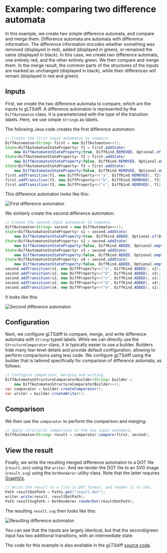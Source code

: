 # Example: comparing two difference automata

In this example, we create two simple difference automata, and compare and merge them.
Difference automata are automata with difference information.
The difference information encodes whether something was removed (displayed in red), added (displayed in green), or remained the same (displayed in black).
In this case, we create two difference automata, one entirely red, and the other entirely green.
We then compare and merge them.
In the merge result, the common parts of the structures of the inputs are marked as unchanged (displayed in black), while their differences will remain (displayed in red and green).

## Inputs

First, we create the two difference automata to compare, which are the inputs to gLTSdiff.
A difference automaton is represented by the `DiffAutomaton` class.
It is parameterized with the type of the transition labels.
Here, we use simple `String`s as labels.

The following Java code creates the first difference automaton:

```java
// Create the first input automaton to compare.
DiffAutomaton<String> first = new DiffAutomaton<>();
State<DiffAutomatonStateProperty> f1 = first.addState(
    new DiffAutomatonStateProperty(true, DiffKind.REMOVED, Optional.of(DiffKind.REMOVED)));
State<DiffAutomatonStateProperty> f2 = first.addState(
    new DiffAutomatonStateProperty(false, DiffKind.REMOVED, Optional.empty()));
State<DiffAutomatonStateProperty> f3 = first.addState(
    new DiffAutomatonStateProperty(false, DiffKind.REMOVED, Optional.empty()));
first.addTransition(f1, new DiffProperty<>("a", DiffKind.REMOVED), f2);
first.addTransition(f2, new DiffProperty<>("b", DiffKind.REMOVED), f3);
first.addTransition(f3, new DiffProperty<>("c", DiffKind.REMOVED), f1);
```

This difference automaton looks like this:

![First difference automaton](../examples/SimpleDiff/input1.svg)

We similarly create the second difference automaton:

```java
// Create the second input automaton to compare.
DiffAutomaton<String> second = new DiffAutomaton<>();
State<DiffAutomatonStateProperty> s1 = second.addState(
    new DiffAutomatonStateProperty(true, DiffKind.ADDED, Optional.of(DiffKind.ADDED)));
State<DiffAutomatonStateProperty> s2 = second.addState(
    new DiffAutomatonStateProperty(false, DiffKind.ADDED, Optional.empty()));
State<DiffAutomatonStateProperty> s3 = second.addState(
    new DiffAutomatonStateProperty(false, DiffKind.ADDED, Optional.empty()));
State<DiffAutomatonStateProperty> s4 = second.addState(
    new DiffAutomatonStateProperty(false, DiffKind.ADDED, Optional.empty()));
second.addTransition(s1, new DiffProperty<>("a", DiffKind.ADDED), s2);
second.addTransition(s2, new DiffProperty<>("b", DiffKind.ADDED), s3);
second.addTransition(s3, new DiffProperty<>("c", DiffKind.ADDED), s1);
second.addTransition(s2, new DiffProperty<>("d", DiffKind.ADDED), s4);
second.addTransition(s4, new DiffProperty<>("e", DiffKind.ADDED), s1);
```

It looks like this:

![Second difference automaton](../examples/SimpleDiff/input2.svg)

## Configuration

Next, we configure gLTSdiff to compare, merge, and write difference automata with `String`-typed labels.
While we can directly use the `StructureComparator` class, it is typically easier to use a builder.
Builders hide many low-level details and provide default configuration, allowing to perform comparisons using less code.
We configure gLTSdiff using the builder that is tailored specifically for comparison of difference automata, as follows:

```java
// Configure comparison, merging and writing.
DiffAutomatonStructureComparatorBuilder<String> builder =
    new DiffAutomatonStructureComparatorBuilder<>();
var comparator = builder.createComparator();
var writer = builder.createWriter();
```

## Comparison

We then use the `comparator` to perform the comparison and merging:

```java
// Apply structural comparison to the two input automata.
DiffAutomaton<String> result = comparator.compare(first, second);
```

## View the result

Finally, we write the resulting merged difference automaton to a DOT file (`result.dot`) using the `writer`.
And we render the DOT file to an SVG image (`result.svg`) using the `DotRenderer` utility class.
Note that the latter requires [GraphViz](dependency-graphviz.md).

```java
// Write the result to a file in DOT format, and render it to SVG.
Path resultDotPath = Paths.get("result.dot");
writer.write(result, resultDotPath);
Path resultSvgPath = DotRenderer.renderDot(resultDotPath);
```

The resulting `result.svg` then looks like this:

![Resulting difference automaton](../examples/SimpleDiff/result.svg)

You can see that the inputs are largely identical, but that the second/green input has two additional transitions, with an intermediate state.

The code for this example is also available in the gLTSdiff [source code](../src/main/java/com/github/tno/gltsdiff/examples/SimpleDiffExample.java).
